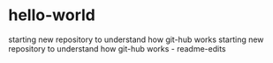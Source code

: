 # hello-world
starting new repository to understand how git-hub works 
starting new repository to understand how git-hub works - readme-edits
